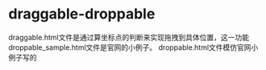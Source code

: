 # draggable-droppable
draggable.html文件是通过算坐标点的判断来实现拖拽到具体位置，这一功能  droppable_sample.html文件是官网的小例子。  droppable.html文件模仿官网小例子写的
